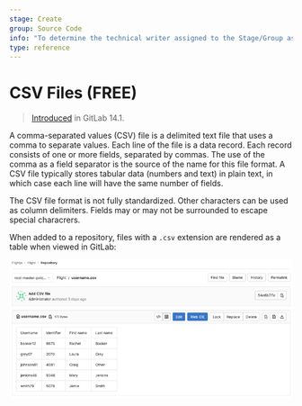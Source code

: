 ```yaml
---
stage: Create
group: Source Code
info: "To determine the technical writer assigned to the Stage/Group associated with this page, see https://about.gitlab.com/handbook/engineering/ux/technical-writing/#assignments"
type: reference
---
```

# CSV Files **(FREE)**

> [Introduced](https://gitlab.com/gitlab-org/gitlab/-/issues/14174) in GitLab 14.1.

A comma-separated values (CSV) file is a delimited text file that uses a comma to separate values.
Each line of the file is a data record. Each record consists of one or more fields, separated by
commas. The use of the comma as a field separator is the source of the name for this file format.
A CSV file typically stores tabular data (numbers and text) in plain text, in which case each line
will have the same number of fields.

The CSV file format is not fully standardized. Other characters can be used as column delimiters.
Fields may or may not be surrounded to escape special characrers.

When added to a repository, files with a `.csv` extension are rendered as a table when viewed in
GitLab:

![CSV Output](img/csv.png)
